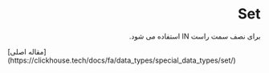 <div dir="rtl" markdown="1">

# Set

برای نصف سمت راست IN استفاده می شود.

</div>
[مقاله اصلی](https://clickhouse.tech/docs/fa/data_types/special_data_types/set/) <!--hide-->

